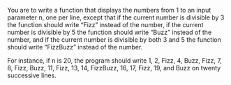 You are to write a function that displays the numbers from 1 to an input parameter n, one per line, except that if the current number is divisible by 3 the function should write “Fizz” instead of the number, if the current number is divisible by 5 the function should write “Buzz” instead of the number, and if the current number is divisible by both 3 and 5 the function should write “FizzBuzz” instead of the number.

For instance, if n is 20, the program should write 1, 2, Fizz, 4, Buzz, Fizz, 7, 8, Fizz, Buzz, 11, Fizz, 13, 14, FizzBuzz, 16, 17, Fizz, 19, and Buzz on twenty successive lines.

